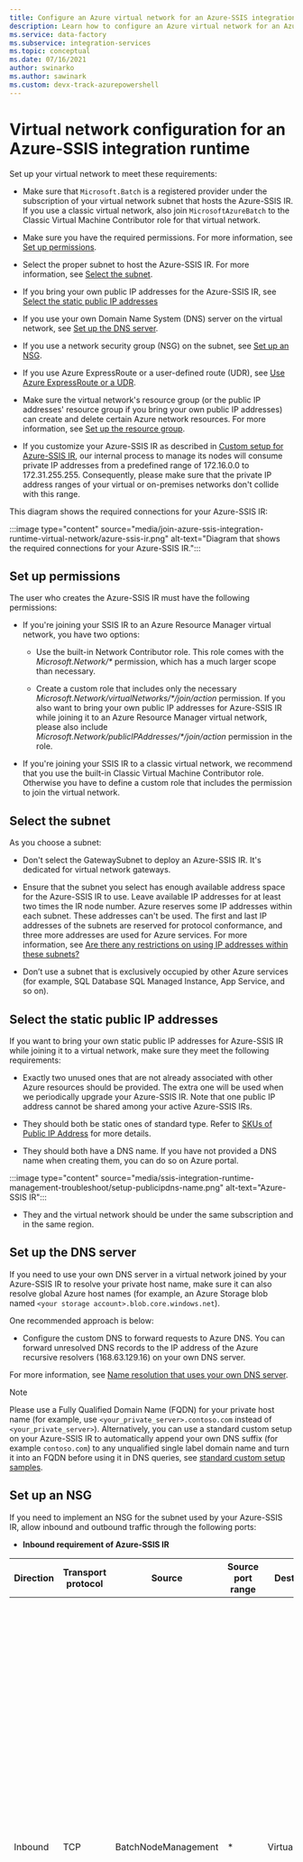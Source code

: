 ```yaml
---
title: Configure an Azure virtual network for an Azure-SSIS integration runtime
description: Learn how to configure an Azure virtual network for an Azure-SSIS integration runtime. 
ms.service: data-factory
ms.subservice: integration-services
ms.topic: conceptual
ms.date: 07/16/2021
author: swinarko
ms.author: sawinark 
ms.custom: devx-track-azurepowershell
---
```


# Virtual network configuration for an Azure-SSIS integration runtime

Set up your virtual network to meet these requirements: 

- Make sure that `Microsoft.Batch` is a registered provider under the subscription of your virtual network subnet that hosts the Azure-SSIS IR. If you use a classic virtual network, also join `MicrosoftAzureBatch` to the Classic Virtual Machine Contributor role for that virtual network. 

- Make sure you have the required permissions. For more information, see [Set up permissions](#perms).

- Select the proper subnet to host the Azure-SSIS IR. For more information, see [Select the subnet](#subnet). 

- If you bring your own public IP addresses for the Azure-SSIS IR, see [Select the static public IP addresses](#publicIP)

- If you use your own Domain Name System (DNS) server on the virtual network, see [Set up the DNS server](#dns_server). 

- If you use a network security group (NSG) on the subnet, see [Set up an NSG](#nsg). 

- If you use Azure ExpressRoute or a user-defined route (UDR), see [Use Azure ExpressRoute or a UDR](#route). 

- Make sure the virtual network's resource group (or the public IP addresses' resource group if you bring your own public IP addresses) can create and delete certain Azure network resources. For more information, see [Set up the resource group](#resource-group). 

- If you customize your Azure-SSIS IR as described in [Custom setup for Azure-SSIS IR](./how-to-configure-azure-ssis-ir-custom-setup.md), our internal process to manage its nodes will consume private IP addresses from a predefined range of 172.16.0.0 to 172.31.255.255. Consequently, please make sure that the private IP address ranges of your virtual or on-premises networks don't collide with this range.

This diagram shows the required connections for your Azure-SSIS IR:

:::image type="content" source="media/join-azure-ssis-integration-runtime-virtual-network/azure-ssis-ir.png" alt-text="Diagram that shows the required connections for your Azure-SSIS IR.":::

## <a name="perms"></a> Set up permissions

The user who creates the Azure-SSIS IR must have the following permissions:

- If you're joining your SSIS IR to an Azure Resource Manager virtual network, you have two options:

  - Use the built-in Network Contributor role. This role comes with the _Microsoft.Network/\*_ permission, which has a much larger scope than necessary.

  - Create a custom role that includes only the necessary _Microsoft.Network/virtualNetworks/\*/join/action_ permission. If you also want to bring your own public IP addresses for Azure-SSIS IR while joining it to an Azure Resource Manager virtual network, please also include _Microsoft.Network/publicIPAddresses/*/join/action_ permission in the role.

- If you're joining your SSIS IR to a classic virtual network, we recommend that you use the built-in Classic Virtual Machine Contributor role. Otherwise you have to define a custom role that includes the permission to join the virtual network.

## <a name="subnet"></a> Select the subnet

As you choose a subnet: 

- Don't select the GatewaySubnet to deploy an Azure-SSIS IR. It's dedicated for virtual network gateways. 

- Ensure that the subnet you select has enough available address space for the Azure-SSIS IR to use. Leave available IP addresses for at least two times the IR node number. Azure reserves some IP addresses within each subnet. These addresses can't be used. The first and last IP addresses of the subnets are reserved for protocol conformance, and three more addresses are used for Azure services. For more information, see [Are there any restrictions on using IP addresses within these subnets?](../virtual-network/virtual-networks-faq.md#are-there-any-restrictions-on-using-ip-addresses-within-these-subnets) 

- Don’t use a subnet that is exclusively occupied by other Azure services (for example, SQL Database SQL Managed Instance, App Service, and so on). 

## <a name="publicIP"></a>Select the static public IP addresses

If you want to bring your own static public IP addresses for Azure-SSIS IR while joining it to a virtual network, make sure they meet the following requirements:

- Exactly two unused ones that are not already associated with other Azure resources should be provided. The extra one will be used when we periodically upgrade your Azure-SSIS IR. Note that one public IP address cannot be shared among your active Azure-SSIS IRs.

- They should both be static ones of standard type. Refer to [SKUs of Public IP Address](../virtual-network/public-ip-addresses.md#sku) for more details.

- They should both have a DNS name. If you have not provided a DNS name when creating them, you can do so on Azure portal.

:::image type="content" source="media/ssis-integration-runtime-management-troubleshoot/setup-publicipdns-name.png" alt-text="Azure-SSIS IR":::

- They and the virtual network should be under the same subscription and in the same region.

## <a name="dns_server"></a> Set up the DNS server 
If you need to use your own DNS server in a virtual network joined by your Azure-SSIS IR to resolve your private host name, make sure it can also resolve global Azure host names (for example, an Azure Storage blob named `<your storage account>.blob.core.windows.net`). 

One recommended approach is below: 

-   Configure the custom DNS to forward requests to Azure DNS. You can forward unresolved DNS records to the IP address of the Azure recursive resolvers (168.63.129.16) on your own DNS server. 

For more information, see [Name resolution that uses your own DNS server](../virtual-network/virtual-networks-name-resolution-for-vms-and-role-instances.md#name-resolution-that-uses-your-own-dns-server). 

> [!NOTE]
> Please use a Fully Qualified Domain Name (FQDN) for your private host name (for example, use `<your_private_server>.contoso.com` instead of `<your_private_server>`). Alternatively, you can use a standard custom setup on your Azure-SSIS IR to automatically append your own DNS suffix (for example `contoso.com`) to any unqualified single label domain name and turn it into an FQDN before using it in DNS queries, see [standard custom setup samples](./how-to-configure-azure-ssis-ir-custom-setup.md#standard-custom-setup-samples). 

## <a name="nsg"></a> Set up an NSG
If you need to implement an NSG for the subnet used by your Azure-SSIS IR, allow inbound and outbound traffic through the following ports: 

-   **Inbound requirement of Azure-SSIS IR**

| Direction | Transport protocol | Source | Source port range | Destination | Destination port range | Comments |
|---|---|---|---|---|---|---|
| Inbound | TCP | BatchNodeManagement | * | VirtualNetwork | 29876, 29877 (if you join the IR to a Resource Manager virtual network) <br/><br/>10100, 20100, 30100 (if you join the IR to a classic virtual network)| The Data Factory service uses these ports to communicate with the nodes of your Azure-SSIS IR in the virtual network. <br/><br/> Whether or not you create a subnet-level NSG, Data Factory always configures an NSG at the level of the network interface cards (NICs) attached to the virtual machines that host the Azure-SSIS IR. Only inbound traffic from Data Factory IP addresses on the specified ports is allowed by that NIC-level NSG. Even if you open these ports to internet traffic at the subnet level, traffic from IP addresses that aren't Data Factory IP addresses is blocked at the NIC level. |
| Inbound | TCP | CorpNetSaw | * | VirtualNetwork | 3389 | (Optional) This rule is only required when Microsoft supporter ask customer to open for advanced troubleshooting, and can be closed right after troubleshooting. **CorpNetSaw** service tag permits only secure access workstations on the Microsoft corporate network to use remote desktop. And this service tag can't be selected from portal and is only available via Azure PowerShell or Azure CLI. <br/><br/> At NIC level NSG, port 3389 is open by default and we allow you to control port 3389 at subnet level NSG, meanwhile Azure-SSIS IR has disallowed port 3389 outbound by default at windows firewall rule on each IR node for protection. |
||||||||

-   **Outbound requirement of Azure-SSIS IR**

| Direction | Transport protocol | Source | Source port range | Destination | Destination port range | Comments |
|---|---|---|---|---|---|---|
| Outbound | TCP | VirtualNetwork | * | AzureCloud | 443 | The nodes of your Azure-SSIS IR in the virtual network use this port to access Azure services, such as Azure Storage and Azure Event Hubs. |
| Outbound | TCP | VirtualNetwork | * | Internet | 80 | (Optional) The nodes of your Azure-SSIS IR in the virtual network use this port to download a certificate revocation list from the internet. If you block this traffic, you might experience performance downgrade when start IR and lose capability to check certificate revocation list for certificate usage. If you want to further narrow down destination to certain FQDNs, please refer to **Use Azure ExpressRoute or UDR** section|
| Outbound | TCP | VirtualNetwork | * | Sql | 1433, 11000-11999 | (Optional) This rule is only required when the nodes of your Azure-SSIS IR in the virtual network access an SSISDB hosted by your server. If your server connection policy is set to **Proxy** instead of **Redirect**, only port 1433 is needed. <br/><br/> This outbound security rule isn't applicable to an SSISDB hosted by your SQL Managed Instance in the virtual network or SQL Database configured with private endpoint. |
| Outbound | TCP | VirtualNetwork | * | VirtualNetwork | 1433, 11000-11999 | (Optional) This rule is only required when the nodes of your Azure-SSIS IR in the virtual network access an SSISDB hosted by your SQL Managed Instance in the virtual network or SQL Database configured with private endpoint. If your server connection policy is set to **Proxy** instead of **Redirect**, only port 1433 is needed. |
| Outbound | TCP | VirtualNetwork | * | Storage | 445 | (Optional) This rule is only required when you want to execute SSIS package stored in Azure Files. |
||||||||

## <a name="route"></a> Use Azure ExpressRoute or UDR
If you want to inspect outbound traffic from Azure-SSIS IR, you can route traffic initiated from Azure-SSIS IR to on-premises firewall appliance via [Azure ExpressRoute](https://azure.microsoft.com/services/expressroute/) force tunneling (advertising a BGP route, 0.0.0.0/0, to the virtual network) or to Network Virtual Appliance (NVA) as a firewall or [Azure Firewall](../firewall/index.yml) via [UDRs](../virtual-network/virtual-networks-udr-overview.md). 

:::image type="content" source="media/join-azure-ssis-integration-runtime-virtual-network/azure-ssis-ir-nva.png" alt-text="NVA scenario for Azure-SSIS IR":::

You need to do below things to make whole scenario working
   -   Inbound traffic between Azure Batch management services and the Azure-SSIS IR can't be routed via firewall appliance.
   -   The firewall appliance shall allow outbound traffic required by Azure-SSIS IR.

Inbound traffic between Azure Batch management services and the Azure-SSIS IR can't be routed to firewall appliance otherwise the traffic will be broken due to asymmetric routing problem. Routes must be defined for inbound traffic so the traffic can reply back the same way it came in. You can define specific UDRs to route traffic between Azure Batch management services and the Azure-SSIS IR with next hop type as **Internet**.

For example, if your Azure-SSIS IR is located at `UK South` and you want to inspect outbound traffic through Azure Firewall, you would firstly get an IP range list of service tag `BatchNodeManagement.UKSouth` from the [service tags IP range download link](https://www.microsoft.com/download/details.aspx?id=56519) or through the [Service Tag Discovery API](../virtual-network/service-tags-overview.md#service-tags-on-premises). Then apply the following UDRs of related IP range routes with the next hop type as **Internet** along with the 0.0.0.0/0 route with the next hop type as **Virtual appliance**.

:::image type="content" source="media/join-azure-ssis-integration-runtime-virtual-network/azurebatch-udr-settings.png" alt-text="Azure Batch UDR settings":::

> [!NOTE]
> This approach incurs an additional maintenance cost. Regularly check the IP range and add new IP ranges into your UDR to avoid breaking the Azure-SSIS IR. We recommend checking the IP range monthly because when the new IP appears in the service tag, the IP will take another month go into effect. 

To make the setup of UDR rules easier, you can run following PowerShell script to add UDR rules for Azure Batch management services:
```powershell
$Location = "[location of your Azure-SSIS IR]"
$RouteTableResourceGroupName = "[name of Azure resource group that contains your Route Table]"
$RouteTableResourceName = "[resource name of your Azure Route Table ]"
$RouteTable = Get-AzRouteTable -ResourceGroupName $RouteTableResourceGroupName -Name $RouteTableResourceName
$ServiceTags = Get-AzNetworkServiceTag -Location $Location
$BatchServiceTagName = "BatchNodeManagement"
$UdrRulePrefixForBatch = $BatchServiceTagName
if ($null -ne $ServiceTags)
{
    $BatchIPRanges = $ServiceTags.Values | Where-Object { $_.Name -ieq $BatchServiceTagName }
    if ($null -ne $BatchIPRanges)
    {
        Write-Host "Start to add rule for your route table..."
        for ($i = 0; $i -lt $BatchIPRanges.Properties.AddressPrefixes.Count; $i++)
        {
            $UdrRuleName = "$($UdrRulePrefixForBatch)_$($i)"
            Add-AzRouteConfig -Name $UdrRuleName `
                -AddressPrefix $BatchIPRanges.Properties.AddressPrefixes[$i] `
                -NextHopType "Internet" `
                -RouteTable $RouteTable `
                | Out-Null
            Write-Host "Add rule $UdrRuleName to your route table..."
        }
        Set-AzRouteTable -RouteTable $RouteTable
    }
}
else
{
    Write-Host "Failed to fetch service tags, please confirm that your Location is valid."
}
```

For firewall appliance to allow outbound traffic, you need to allow outbound to below ports same as requirement in NSG outbound rules.
-   Port 443 with destination as Azure Cloud services.

    If you use Azure Firewall, you can specify network rule with AzureCloud Service Tag. For firewall of the other types, you can either simply allow destination as all for port 443 or allow below FQDNs based on the type of your Azure environment:

    | Azure environment | Endpoints                                                                                                                                                                                                                                                                                                                                                              |
    |-------------------|------------------------------------------------------------------------------------------------------------------------------------------------------------------------------------------------------------------------------------------------------------------------------------------------------------------------------------------------------------------------|
    | Azure Public      | <ul><li><b>Azure Data Factory (Management)</b><ul><li>\*.frontend.clouddatahub.net</li></ul></li><li><b>Azure Storage (Management)</b><ul><li>\*.blob.core.windows.net</li><li>\*.table.core.windows.net</li></ul></li><li><b>Azure Container Registry (Custom Setup)</b><ul><li>\*.azurecr.io</li></ul></li><li><b>Event Hub (Logging)</b><ul><li>\*.servicebus.windows.net</li></ul></li><li><b>Microsoft Logging service (Internal Use)</b><ul><li>gcs.prod.monitoring.core.windows.net</li><li>prod.warmpath.msftcloudes.com</li><li>azurewatsonanalysis-prod.core.windows.net</li></ul></li></ul> |
    | Azure Government  | <ul><li><b>Azure Data Factory (Management)</b><ul><li>\*.frontend.datamovement.azure.us</li></ul></li><li><b>Azure Storage (Management)</b><ul><li>\*.blob.core.usgovcloudapi.net</li><li>\*.table.core.usgovcloudapi.net</li></ul></li><li><b>Azure Container Registry (Custom Setup)</b><ul><li>\*.azurecr.us</li></ul></li><li><b>Event Hub (Logging)</b><ul><li>\*.servicebus.usgovcloudapi.net</li></ul></li><li><b>Microsoft Logging service (Internal Use)</b><ul><li>fairfax.warmpath.usgovcloudapi.net</li><li>azurewatsonanalysis.usgovcloudapp.net</li></ul></li></ul> |
    | Azure China 21Vianet     | <ul><li><b>Azure Data Factory (Management)</b><ul><li>\*.frontend.datamovement.azure.cn</li></ul></li><li><b>Azure Storage (Management)</b><ul><li>\*.blob.core.chinacloudapi.cn</li><li>\*.table.core.chinacloudapi.cn</li></ul></li><li><b>Azure Container Registry (Custom Setup)</b><ul><li>\*.azurecr.cn</li></ul></li><li><b>Event Hub (Logging)</b><ul><li>\*.servicebus.chinacloudapi.cn</li></ul></li><li><b>Microsoft Logging service (Internal Use)</b><ul><li>mooncake.warmpath.chinacloudapi.cn</li><li>azurewatsonanalysis.chinacloudapp.cn</li></ul></li></ul> |

    As for the FQDNs of Azure Storage, Azure Container Registry and Event Hub, you can also choose to enable the following service endpoints for your virtual network so that network traffic to these endpoints goes through Azure backbone network instead of being routed to your firewall appliance:
    -  Microsoft.Storage
    -  Microsoft.ContainerRegistry
    -  Microsoft.EventHub


-   Port 80 with destination as CRL download sites.

    You shall allow below FQDNs which are used as CRL (Certificate Revocation List) download sites of certificates for Azure-SSIS IR management purpose:
    -  crl.microsoft.com:80
    -  mscrl.microsoft.com:80
    -  crl3.digicert.com:80
    -  crl4.digicert.com:80
    -  ocsp.digicert.com:80
    -  cacerts.digicert.com:80
    
    If you are using certificates having different CRL, you are suggested to include them as well. You can read this to understand more on [Certificate Revocation List](https://social.technet.microsoft.com/wiki/contents/articles/2303.understanding-access-to-microsoft-certificate-revocation-list.aspx).

    If you disallow this traffic, you might experience performance downgrade when start Azure-SSIS IR and lose capability to check certificate revocation list for certificate usage which is not recommended from security point of view.

-   Port 1433, 11000-11999 with destination as Azure SQL Database (only required when the nodes of your Azure-SSIS IR in the virtual network access an SSISDB hosted by your server).

    If you use Azure Firewall, you can specify network rule with Azure SQL Service Tag, otherwise you might allow destination as a specific Azure SQL URL in firewall appliance.

-   Port 445 with destination as Azure Storage (only required when you execute SSIS package stored in Azure Files).

    If you use Azure Firewall, you can specify network rule with Storage Service Tag, otherwise you might allow destination as specific Azure file share URL in firewall appliance.

> [!NOTE]
> For Azure SQL and Storage, if you configure Virtual Network service endpoints on your subnet, then traffic between Azure-SSIS IR and Azure SQL in same region \ Azure Storage in same region or paired region will be routed to Microsoft Azure backbone network directly instead of your firewall appliance.

If you don't need capability of inspecting outbound traffic of Azure-SSIS IR, you can simply apply route to force all traffic to next hop type **Internet**:

-   In an Azure ExpressRoute scenario, you can apply a 0.0.0.0/0 route with the next hop type as **Internet** on the subnet that hosts the Azure-SSIS IR. 
-   In a NVA scenario, you can modify the existing 0.0.0.0/0 route applied on the subnet that hosts the Azure-SSIS IR from the next hop type as **Virtual appliance** to **Internet**.

:::image type="content" source="media/join-azure-ssis-integration-runtime-virtual-network/add-route-for-vnet.png" alt-text="Add a route":::

> [!NOTE]
> Specify route with next hop type **Internet** doesn't mean all traffic will go over Internet. As long as destination address is for one of Azure's services, Azure routes the traffic directly to the service over Azure's backbone network, rather than routing the traffic to the Internet.

## <a name="resource-group"></a> Set up the resource group

The Azure-SSIS IR needs to create certain network resources under the same resource group as the virtual network. These resources include:
- An Azure load balancer, with the name *\<Guid>-azurebatch-cloudserviceloadbalancer*.
- An Azure public IP address, with the name *\<Guid>-azurebatch-cloudservicepublicip*.
- A network work security group, with the name *\<Guid>-azurebatch-cloudservicenetworksecuritygroup*. 

> [!NOTE]
> You can now bring your own static public IP addresses for Azure-SSIS IR. In this scenario, we will create only the Azure load balancer and network security group under the same resource group as your static public IP addresses instead of the virtual network.

Those resources will be created when your Azure-SSIS IR starts. They'll be deleted when your Azure-SSIS IR stops. If you bring your own static public IP addresses for Azure-SSIS IR, your own static public IP addresses won't be deleted when your Azure-SSIS IR stops. To avoid blocking your Azure-SSIS IR from stopping, don't reuse these network resources in your other resources.

Make sure that you have no resource lock on the resource group/subscription to which the virtual network/your static public IP addresses belong. If you configure a read-only/delete lock, starting and stopping your Azure-SSIS IR will fail, or it will stop responding.

Make sure that you don't have an Azure Policy assignment that prevents the following resources from being created under the resource group/subscription to which the virtual network/your static public IP addresses belong: 
- Microsoft.Network/LoadBalancers 
- Microsoft.Network/NetworkSecurityGroups 
- Microsoft.Network/PublicIPAddresses 

Make sure that the resource quota of your subscription is enough for the above three network resources. Specifically, for each Azure-SSIS IR created in virtual network, you need to reserve two free quotas for each of the above three network resources. The extra one quota will be used when we periodically upgrade your Azure-SSIS IR.

## <a name="faq"></a> FAQ

- How can I protect the public IP address exposed on my Azure-SSIS IR for inbound connection? Is it possible to remove the public IP address?
 
  Right now, a public IP address will be automatically created when your Azure-SSIS IR joins a virtual network. We do have an NIC-level NSG to allow only Azure Batch management services to inbound-connect to your Azure-SSIS IR. You can also specify a subnet-level NSG for inbound protection.

  If you don't want any public IP address to be exposed, consider [configuring a self-hosted IR as proxy for your Azure-SSIS IR](./self-hosted-integration-runtime-proxy-ssis.md) instead of joining your Azure-SSIS IR to a virtual network, if this applies to your scenario.
 
- Can I add the public IP address of my Azure-SSIS IR to the firewall's allowlist for my data sources?

  You can now bring your own static public IP addresses for Azure-SSIS IR. In this case, you can add your IP addresses to the firewall's allowlist for your data sources. You can also consider other options below to secure data access from your Azure-SSIS IR depending on your scenario:

  - If your data source is on premises, after connecting a virtual network to your on-premises network and joining your Azure-SSIS IR to the virtual network subnet, you can then add the private IP address range of that subnet to the firewall's allowlist for your data source.
  - If your data source is an Azure service that supports virtual network service endpoints, you can configure a virtual network service endpoint on your virtual network subnet and join your Azure-SSIS IR to that subnet. You can then add a virtual network rule with that subnet to the firewall for your data source.
  - If your data source is a non-Azure cloud service, you can use a UDR to route outbound traffic from your Azure-SSIS IR to an NVA/Azure Firewall via a static public IP address. You can then add the static public IP address of your NVA/Azure Firewall to the firewall's allowlist for your data source.
  - If none of the above options meets your needs, consider [configuring a self-hosted IR as proxy for your Azure-SSIS IR](./self-hosted-integration-runtime-proxy-ssis.md). You can then add the static public IP address of the machine that hosts your self-hosted IR to the firewall's allowlist for your data source.

- Why do I need to provide two static public addresses if I want to bring my own for Azure-SSIS IR?

  Azure-SSIS IR is automatically updated on a regular basis. New nodes are created during upgrade and old ones will be deleted. However, to avoid downtime, the old nodes will not be deleted until the new ones are ready. Thus, your first static public IP address used by the old nodes cannot be released immediately and we need your second static public IP address to create the new nodes.

- I have brought my own static public IP addresses for Azure-SSIS IR, but why it still cannot access my data sources?

  - Confirm that the two static public IP addresses are both added to the firewall's allowlist for your data sources. Each time your Azure-SSIS IR is upgraded, its static public IP address is switched between the two brought by you. If you add only one of them to the allowlist, data access for your Azure-SSIS IR will be broken after its upgrade.
  - If your data source is an Azure service, please check whether you have configured it with virtual network service endpoints. If that's the case, the traffic from Azure-SSIS IR to your data source will switch to use the private IP addresses managed by Azure services and adding your own static public IP addresses to the firewall's allowlist for your data source will not take effect.

## Next steps
- [Join an Azure-SSIS integration runtime to a virtual network - Overview](join-azure-ssis-integration-runtime-virtual-network.md)
- [Join an Azure-SSIS integration runtime to a virtual network with the Azure Data Factory Studio UI](join-azure-ssis-integration-runtime-virtual-network-ui.md)
- [Join an Azure-SSIS integration runtime to a virtual network with Azure PowerShell](join-azure-ssis-integration-runtime-virtual-network-powershell.md)

For more information about Azure-SSIS IR, see the following articles: 
- [Azure-SSIS IR](concepts-integration-runtime.md#azure-ssis-integration-runtime). This article provides general conceptual information about IRs, including Azure-SSIS IR. 
- [Tutorial: Deploy SSIS packages to Azure](./tutorial-deploy-ssis-packages-azure.md). This tutorial provides step-by-step instructions to create your Azure-SSIS IR. It uses Azure SQL Database to host the SSIS catalog. 
- [Create an Azure-SSIS IR](create-azure-ssis-integration-runtime.md). This article expands on the tutorial. It provides instructions about using Azure SQL Database with virtual network service endpoints or SQL Managed Instance in a virtual network to host the SSIS catalog. It shows how to join your Azure-SSIS IR to a virtual network. 
- [Monitor an Azure-SSIS IR](monitor-integration-runtime.md#azure-ssis-integration-runtime). This article shows you how to get information about your Azure-SSIS IR. It provides status descriptions for the returned information. 
- [Manage an Azure-SSIS IR](manage-azure-ssis-integration-runtime.md). This article shows you how to stop, start, or delete your Azure-SSIS IR. It also shows you how to scale out your Azure-SSIS IR by adding nodes.

